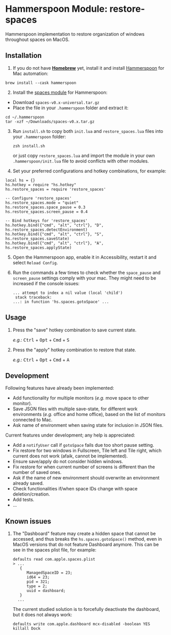 # Hammerspoon Module: restore-spaces

Hammerspoon implementation to restore organization of windows throughout
spaces on MacOS.

## Installation

1. If you do not have [**Homebrew**](https://brew.sh) yet, install it and
   install [Hammerspoon](https://www.hammerspoon.org) for Mac automation:

```
brew install --cask hammerspoon
```

2. Install the [spaces module](https://github.com/asmagill/hs._asm.spaces)
   for Hammerspoon:

- Download `spaces-v0.x-universal.tar.gz`
- Place the file in your `.hammerspoon` folder and extract it:

```
cd ~/.hammerspoon
tar -xzf ~/Downloads/spaces-v0.x.tar.gz
```

3. Run `install.sh` to copy both `init.lua` and `restore_spaces.lua` files
   into your `.hammerspoon` folder:

   ```
   zsh install.sh
   ```

   or just copy `restore_spaces.lua` and import the module in your own
   `.hammerspoon/init.lua` file to avoid conflicts with other modules.

4. Set your preferred configurations and hotkey combinations, for example:

```
local hs = {}
hs.hotkey = require "hs.hotkey"
hs.restore_spaces = require 'restore_spaces'

-- Configure 'restore_spaces'
hs.restore_spaces.mode = "quiet"
hs.restore_spaces.space_pause = 0.3
hs.restore_spaces.screen_pause = 0.4

-- Bind hotkeys for 'restore_spaces'
hs.hotkey.bind({"cmd", "alt", "ctrl"}, "D", hs.restore_spaces.detectEnvironment)
hs.hotkey.bind({"cmd", "alt", "ctrl"}, "S", hs.restore_spaces.saveState)
hs.hotkey.bind({"cmd", "alt", "ctrl"}, "A", hs.restore_spaces.applyState)
```

5. Open the Hammerspoon app, enable it in Accessibility, restart it and select
   `Reload Config`.

6. Run the commands a few times to check whether the `space_pause` and
   `screen_pause` settings comply with your mac. They might need to be
   increased if the console issues:
   ```
   ... attempt to index a nil value (local 'child')
    stack traceback:
   ...: in function 'hs.spaces.gotoSpace' ...
   ```

## Usage

1. Press the "save" hotkey combination to save current state.

   _e.g._: <kbd>Ctrl</kbd> + <kbd>Opt</kbd> + <kbd>Cmd</kbd> + <kbd>S</kbd>

2. Press the "apply" hotkey combination to restore that state.

   _e.g._: <kbd>Ctrl</kbd> + <kbd>Opt</kbd> + <kbd>Cmd</kbd> + <kbd>A</kbd>

## Development

Following features have already been implemented:

- Add functionality for multiple monitors (_e.g._ move space to other monitor).
- Save JSON files with multiple save-state, for different work environments
  (_e.g._ office and home office), based on the list of monitors connected to
  Mac.
- Ask name of environment when saving state for inclusion in JSON files.

Current features under development; any help is appreciated:

- Add a `notifyUser` call if `gotoSpace` fails due too short pause setting.
- Fix restore for two windows in Fullscreen, Tile left and Tile right, which
  current does not work (afaik, cannot be implemented).
- Ensure save/apply do not consider hidden windows.
- Fix restore for when current number of screens is different than the number
  of saved ones.
- Ask if the name of new environment should overwrite an environment already
  saved.
- Check functionalities if/when space IDs change with space deletion/creation.
- Add tests.
- ...

## Known issues

1. The "Dashboard" feature may create a hidden space that cannot be accessed,
   and thus breaks the `hs.spaces.gotoSpace()` method, even in MacOS versions
   that do not feature Dashboard anymore. This can be see in the spaces plist
   file, for example:
   ```
   defaults read com.apple.spaces.plist
   > ...
      {
         ManagedSpaceID = 23;
         id64 = 23;
         pid = 321;
         type = 2;
         uuid = dashboard;
      }
     ...
   ```
   The current studied solution is to forcefully deactivate the
   dashboard, but it does not always work:
   ```
   defaults write com.apple.dashboard mcx-disabled -boolean YES
   killall Dock
   ```
